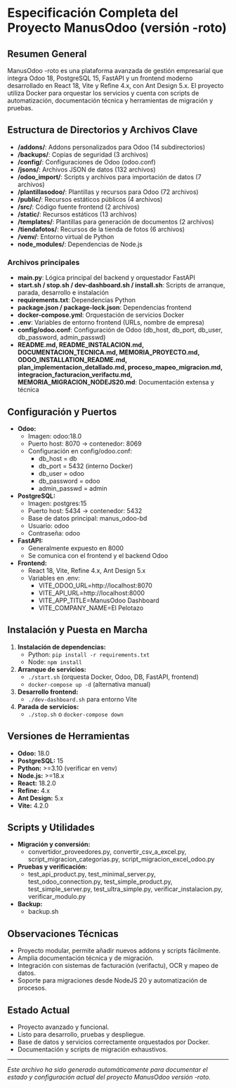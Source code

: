 # Especificación Completa del Proyecto ManusOdoo (versión -roto)

## Resumen General
ManusOdoo -roto es una plataforma avanzada de gestión empresarial que integra Odoo 18, PostgreSQL 15, FastAPI y un frontend moderno desarrollado en React 18, Vite y Refine 4.x, con Ant Design 5.x. El proyecto utiliza Docker para orquestar los servicios y cuenta con scripts de automatización, documentación técnica y herramientas de migración y pruebas.

## Estructura de Directorios y Archivos Clave

- **/addons/**: Addons personalizados para Odoo (14 subdirectorios)
- **/backups/**: Copias de seguridad (3 archivos)
- **/config/**: Configuraciones de Odoo (odoo.conf)
- **/jsons/**: Archivos JSON de datos (132 archivos)
- **/odoo_import/**: Scripts y archivos para importación de datos (7 archivos)
- **/plantillasodoo/**: Plantillas y recursos para Odoo (72 archivos)
- **/public/**: Recursos estáticos públicos (4 archivos)
- **/src/**: Código fuente frontend (2 archivos)
- **/static/**: Recursos estáticos (13 archivos)
- **/templates/**: Plantillas para generación de documentos (2 archivos)
- **/tiendafotos/**: Recursos de la tienda de fotos (6 archivos)
- **/venv/**: Entorno virtual de Python
- **node_modules/**: Dependencias de Node.js

### Archivos principales
- **main.py**: Lógica principal del backend y orquestador FastAPI
- **start.sh / stop.sh / dev-dashboard.sh / install.sh**: Scripts de arranque, parada, desarrollo e instalación
- **requirements.txt**: Dependencias Python
- **package.json / package-lock.json**: Dependencias frontend
- **docker-compose.yml**: Orquestación de servicios Docker
- **.env**: Variables de entorno frontend (URLs, nombre de empresa)
- **config/odoo.conf**: Configuración de Odoo (db_host, db_port, db_user, db_password, admin_passwd)
- **README.md, README_INSTALACION.md, DOCUMENTACION_TECNICA.md, MEMORIA_PROYECTO.md, ODOO_INSTALLATION_README.md, plan_implementacion_detallado.md, proceso_mapeo_migracion.md, integracion_facturacion_verifactu.md, MEMORIA_MIGRACION_NODEJS20.md**: Documentación extensa y técnica

## Configuración y Puertos
- **Odoo:**
  - Imagen: odoo:18.0
  - Puerto host: 8070 → contenedor: 8069
  - Configuración en config/odoo.conf:
    - db_host = db
    - db_port = 5432 (interno Docker)
    - db_user = odoo
    - db_password = odoo
    - admin_passwd = admin
- **PostgreSQL:**
  - Imagen: postgres:15
  - Puerto host: 5434 → contenedor: 5432
  - Base de datos principal: manus_odoo-bd
  - Usuario: odoo
  - Contraseña: odoo
- **FastAPI:**
  - Generalmente expuesto en 8000
  - Se comunica con el frontend y el backend Odoo
- **Frontend:**
  - React 18, Vite, Refine 4.x, Ant Design 5.x
  - Variables en .env:
    - VITE_ODOO_URL=http://localhost:8070
    - VITE_API_URL=http://localhost:8000
    - VITE_APP_TITLE=ManusOdoo Dashboard
    - VITE_COMPANY_NAME=El Pelotazo

## Instalación y Puesta en Marcha
1. **Instalación de dependencias:**
   - Python: `pip install -r requirements.txt`
   - Node: `npm install`
2. **Arranque de servicios:**
   - `./start.sh` (orquesta Docker, Odoo, DB, FastAPI, frontend)
   - `docker-compose up -d` (alternativa manual)
3. **Desarrollo frontend:**
   - `./dev-dashboard.sh` para entorno Vite
4. **Parada de servicios:**
   - `./stop.sh` o `docker-compose down`

## Versiones de Herramientas
- **Odoo:** 18.0
- **PostgreSQL:** 15
- **Python:** >=3.10 (verificar en venv)
- **Node.js:** >=18.x
- **React:** 18.2.0
- **Refine:** 4.x
- **Ant Design:** 5.x
- **Vite:** 4.2.0

## Scripts y Utilidades
- **Migración y conversión:**
  - convertidor_proveedores.py, convertir_csv_a_excel.py, script_migracion_categorias.py, script_migracion_excel_odoo.py
- **Pruebas y verificación:**
  - test_api_product.py, test_minimal_server.py, test_odoo_connection.py, test_simple_product.py, test_simple_server.py, test_ultra_simple.py, verificar_instalacion.py, verificar_modulo.py
- **Backup:**
  - backup.sh

## Observaciones Técnicas
- Proyecto modular, permite añadir nuevos addons y scripts fácilmente.
- Amplia documentación técnica y de migración.
- Integración con sistemas de facturación (verifactu), OCR y mapeo de datos.
- Soporte para migraciones desde NodeJS 20 y automatización de procesos.

## Estado Actual
- Proyecto avanzado y funcional.
- Listo para desarrollo, pruebas y despliegue.
- Base de datos y servicios correctamente orquestados por Docker.
- Documentación y scripts de migración exhaustivos.

---

*Este archivo ha sido generado automáticamente para documentar el estado y configuración actual del proyecto ManusOdoo versión -roto.*
